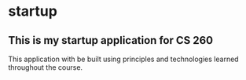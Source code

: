 # startup
## This is my startup application for CS 260
This application with be built using principles and technologies learned throughout the course.
